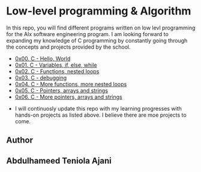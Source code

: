 # Low-level programming & Algorithm

In this repo, you will find different programs written on low levl programming for the Alx software engineering program. I am looking forward to expanding my knowledge of C programming by constantly going through the concepts and projects provided by the school. 

* [0x00. C - Hello, World](./0x00-hello_world)
* [0x01. C - Variables, if, else, while](./0x01-variables_if_else_while)
* [0x02. C - Functions, nested loops](./0x02-functions_nested_loops)
* [0x03. C - debugging](./0x03-debugging)
* [0x04. C - More functions, more nested loops](./0x04-more_functions_nested_loops)
* [0x05. C - Pointers, arrays and strings](./0x05-pointers_arrays_strings)
* [0x06. C - More pointers, arrays and strings](./0x06-pointers_arrays_strings)

- I will continuosly update this repo with my learning progresses with hands-on projects as listed above. I believe there are moe projects to come.

## Author 
Abdulhameed Teniola Ajani 
---

